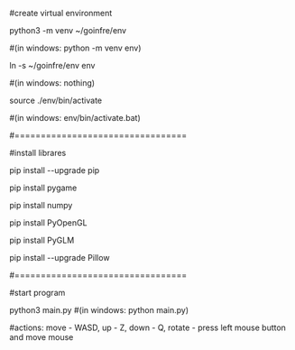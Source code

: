 #create virtual environment

python3 -m venv ~/goinfre/env 

#(in windows: python -m venv env)

ln -s ~/goinfre/env env 

#(in windows: nothing)

source ./env/bin/activate 

#(in windows: env/bin/activate.bat)

#=================================

#install librares

pip install --upgrade pip

pip install pygame

pip install numpy

pip install PyOpenGL

pip install PyGLM

pip install --upgrade Pillow

#=================================

#start program

python3 main.py #(in windows: python main.py)

#actions: move - WASD, up - Z, down - Q, rotate - press left mouse button and move mouse
